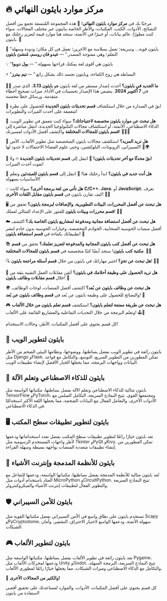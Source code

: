 # 🔥 مركز موارد بايثون النهائي

مرحبًا بك في **مركز موارد بايثون النهائي**! 🎯 هذه المجموعة المُنسقة تجمع بين أفضل النصائح، الأدوات، الكتب، المكتبات، والأطر الخاصة ببايثون عبر مختلف المجالات. سواء كنت مطورًا، عالم بيانات، أو خبيرًا في الأتمتة، ستجد هنا موارد قيمة لتعزيز رحلتك مع بايثون. 🚀

🐍 "بايثون قوية... وسريعة؛ تعمل بسلاسة مع الآخرين؛ تعمل في كل مكان؛ ودودة وسهلة التعلم؛ وهي مفتوحة المصدر." — **غيدو فان روسم، مُنشئ بايثون**

💡 "بايثون هي أقوى لغة يمكنك قراءتها بسهولة." — **بول دوبوا**

⚡ "البساطة هي روح الكفاءة، وبايثون تجسد ذلك بشكل رائع." — **تيم بيترز**

📝🐍 **ما الجديد في بايثون؟**
أحدث إصدار مستقر من لغة بايثون هو **بايثون 3.13**، الذي صدر في **7 أكتوبر 2024**. يتضمن هذا الإصدار تحسينات في الأداء، ميزات تصحيح أخطاء متقدمة، ورسائل خطأ محسنة.

🚀 ابقَ في الصدارة من خلال استكشاف **قسم تحديثات بايثون الجديدة** للحصول على نظرة متعمقة على أحدث الميزات والتطويرات!

🚀 **هل تبحث عن موارد بايثون مخصصة لاحتياجاتك؟** سواء كنت تتعمق في تطوير الويب، الذكاء الاصطناعي، الأتمتة، أو استكشاف مجالات التكنولوجيا الجديدة، انتقل مباشرة إلى **قسم بايثون للمجالات المختلفة** واكتشف أفضل الأدوات لمسيرتك! 🚀🔥🐍

🌟 **هل تريد المزيد؟** استكشف مجالات بايثون المتخصصة مثل تطوير الألعاب، الأمن السيبراني، الروبوتات، البلوكشين، وحتى علوم الفضاء! الاحتمالات لا حدود لها! 🚀🌍

🐍 **ابقَ محدثًا مع آخر تحديثات بايثون!** 🚀 انتقل إلى **قسم تحديثات بايثون الجديدة** 🔥 ولا تفوت أحدث الميزات!

🐍 **هل أنت جديد في بايثون؟** ابدأ رحلتك هنا! 🚀 انتقل إلى **قسم بايثون للمبتدئين** وتعلم الأساسيات بسهولة!

💡 **هل تأتي من لغة برمجة أخرى؟** سواء كانت **C/C++**، **Java**، أو **JavaScript**، تعرف كيف تقارن بايثون في **قسم بايثون مقابل اللغات الأخرى**! 🚀🐍

🖥️ **هل تبحث عن أفضل المحررات، البيئات التطويرية، والإضافات لبرمجة بايثون؟** تحقق من **قسم محررات وبيئات بايثون** للعثور على الإعداد المثالي لعملك! 🚀🐍

☁️ **هل تبحث عن أفضل استضافة مجانية ومدفوعة لمشاريع بايثون الخاصة بك؟** اكتشف أفضل منصات الحوسبة السحابية، الخوادم المخصصة، وخيارات الحوسبة بدون خادم لنشر تطبيقاتك بكفاءة في **قسم استضافة بايثون**! 🚀

📚 **هل تبحث عن أفضل كتب بايثون المجانية والمدفوعة لتعزيز تعلمك؟** تحقق من **قسم مكتبة كتب بايثون**! ستجد أيضًا كتبًا متخصصة في **قسم بايثون للمجالات المختلفة**. 🚀🐍

🔍 **هل تبحث عن تحدٍ؟** اختبر مهاراتك في بايثون من خلال **قسم أسئلة مراجعة بايثون**! 🧠🔥

🎯 **هل تريد الحصول على وظيفة أحلامك في بايثون؟** أتقن مقابلات العمل التقنية بثقة من خلال **قسم مقابلات وظائف بايثون**! 🚀

🌍 **هل تبحث عن وظائف بايثون عن بُعد؟** اكتشف أفضل المنصات، لوحات الوظائف، والنصائح للحصول على وظيفة بايثون عن بُعد في **قسم وظائف بايثون عن بُعد**! 🚀

🎮 **هل تبحث عن طريقة ممتعة لتعلم بايثون؟** استكشف **قسم تعلم بايثون من خلال الألعاب** وتعلم البرمجة من خلال التحديات التفاعلية والمشاريع القائمة على الألعاب! 🕹️🐍

كل قسم يحتوي على أفضل المكتبات، الأطر، وحالات الاستخدام!

## 🚀 بايثون لتطوير الويب

بايثون رائعة في تطوير الويب بفضل بساطتها، ووضوحها، ونظامها البيئي الضخم من الأطر مثل Django وFlask. تمكن المطورين من التطوير السريع، التوسع، والتكامل مع قواعد البيانات وواجهات البرمجة، مما يجعلها الخيار الأفضل لإنشاء تطبيقات الويب.

## 🤖 بايثون للذكاء الاصطناعي وتعلم الآلة

بايثون مثالية للذكاء الاصطناعي وتعلم الآلة بفضل بساطتها، مكتباتها الواسعة مثل TensorFlow وPyTorch، ومجتمعها القوي. تتيح النماذج السريعة، التكامل السلس مع الأدوات الأخرى، والتعامل الفعال مع البيانات الضخمة، مما يجعلها اللغة الأكثر استخدامًا في الذكاء الاصطناعي.

## 🖥️ بايثون لتطوير تطبيقات سطح المكتب

تعد بايثون خيارًا رائعًا لتطوير تطبيقات سطح المكتب بفضل تعدد استخداماتها ودعمها لأطر واجهات المستخدم الرسومية مثل Tkinter وPyQt وKivy. تمكن المطورين من إنشاء تطبيقات متعددة المنصات بواجهة بسيطة وسهلة القراءة.

## 🔌 بايثون للأنظمة المدمجة وإنترنت الأشياء

تُعد بايثون مثالية للأنظمة المدمجة بفضل بساطتها، مكتباتها الواسعة، ودعمها للتفاعل مع العتاد باستخدام أدوات مثل MicroPython وCircuitPython. تتيح النماذج السريعة والتطوير الفعال لتطبيقات إنترنت الأشياء والميكروكنترولر.

## 🛡️ بايثون للأمن السيبراني

تستخدم بايثون على نطاق واسع في الأمن السيبراني بفضل مكتباتها القوية مثل Scapy وPyCryptodome، سهولة الأتمتة، ودعمها الواسع لاختبار الاختراق، التشفير، وأمان الشبكات.

## 🎮 بايثون لتطوير الألعاب

تعد بايثون رائعة في تطوير الألعاب بفضل بساطتها، مكتباتها الواسعة مثل Pygame، ودعمها لمحركات الألعاب مثل Unity وGodot. تتيح النماذج السريعة، البرمجة السهلة، والتكامل مع الذكاء الاصطناعي وميزات الشبكات، مما يجعلها خيارًا رائعًا لمطوري الألعاب.

🔗 **والكثير من المجالات الأخرى!**

كل قسم يحتوي على أفضل المكتبات، الأدوات، والموارد لمساعدتك على تحقيق أقصى استفادة من بايثون!

